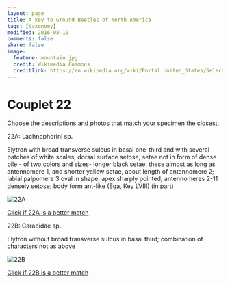 ```yaml
---
layout: page
title: A key to Ground Beetles of North America
tags: [taxonomy]
modified: 2016-08-10
comments: false
share: false
image:
  feature: mountain.jpg
  credit: Wikimedia Commons
  creditlink: https://en.wikipedia.org/wiki/Portal:United_States/Selected_panorama#/media/File:Mount_Ellinor,_Mount_Washington_Panorama.jpg
---
```


# Couplet 22


Choose the descriptions and photos that match your specimen the closest. 

22A: Lachnophorini sp. 

Elytron with broad transverse sulcus in basal one-third and with several patches of white scales; dorsal surface setose, setae not in form of dense pile - of two colors and sizes- longer black setae, these almost as long as antennomere 1, and shorter yellow setae, about length of antennomere 2; labial palpomere 3 oval in shape, apex sharply pointed; antennomeres 2-11 densely setose; body form ant-like (Ega, Key LVIII) (in part)

![22A](//klevan.github.io/images/keyfigs/Key1_22_22A.png)

[Click if 22A is a better match](https://en.wikipedia.org/wiki/Lachnophorini)


22B: Carabidae sp. 

Elytron without broad transverse sulcus in basal third; combination of characters not as above

![22B](//klevan.github.io/images/keyfigs/Key1_22_22B.png)

[Click if 22B is a better match](//klevan.github.io/dynamicTaxonomy/Key1_23)


